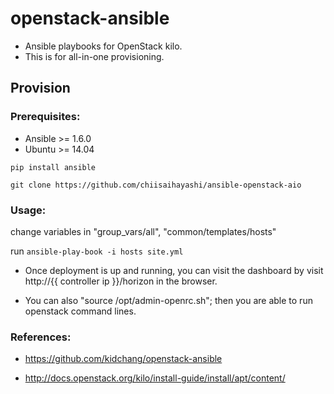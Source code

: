 # openstack-ansible
* Ansible playbooks for OpenStack kilo.
* This is for all-in-one provisioning.

## Provision

### Prerequisites:

* Ansible >= 1.6.0
* Ubuntu  >= 14.04

`pip install ansible`

`git clone https://github.com/chiisaihayashi/ansible-openstack-aio`

### Usage:

change variables in "group_vars/all", "common/templates/hosts"


run `ansible-play-book -i hosts site.yml`

* Once deployment is up and running, you can visit the dashboard by visit http://{{ controller ip }}/horizon in the browser.

* You can also "source /opt/admin-openrc.sh"; then you are able to run openstack command lines.


### References:

* https://github.com/kidchang/openstack-ansible

* http://docs.openstack.org/kilo/install-guide/install/apt/content/

